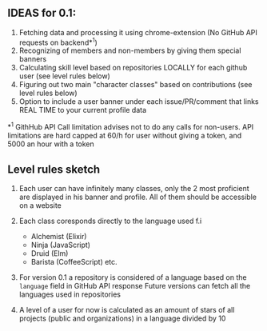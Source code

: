 ## IDEAS for 0.1:
1. Fetching data and processing it using chrome-extension (No GitHub API requests on backend*<sup>1</sup>)
2. Recognizing of members and non-members by giving them special banners
3. Calculating skill level based on repositories LOCALLY for each github user (see level rules below)
4. Figuring out two main "character classes" based on contributions (see level rules below)
5. Option to include a user banner under each issue/PR/comment that links REAL TIME to your current profile data

*<sup>1</sup> GithHub API Call limitation advises not to do any calls for non-users.
 API limitations are hard capped at 60/h for user without giving a token, and 5000 an hour with a token

## Level rules sketch

1. Each user can have infinitely many classes, only the 2 most proficient are displayed in his banner and profile. 
All of them should be accessible on a website
2. Each class coresponds directly to the language used f.i
   - Alchemist (Elixir)
   - Ninja (JavaScript)
   - Druid (Elm)
   - Barista (CoffeeScript)
   etc.
3. For version 0.1 a repository is considered of a language based on the `language` field in GitHub API response
   Future versions can fetch all the languages used in repositories
   
4. A level of a user for now is calculated as an amount of stars of all projects (public and organizations) in a language divided by 10

